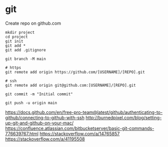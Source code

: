 # git

Create repo on github.com

``` console
mkdir project
cd project
git init
git add *
git add .gitignore

git branch -M main

# https
git remote add origin https://github.com/[USERNAME]/[REPO].git

# ssh
git remote add origin git@github.com:[USERNAME]/[REPO].git

git commit -m "Initial commit"

git push -u origin main
```

<https://docs.github.com/en/free-pro-team@latest/github/authenticating-to-github/connecting-to-github-with-ssh>
<http://burnedpixel.com/blog/setting-up-git-and-github-on-your-mac/>
<https://confluence.atlassian.com/bitbucketserver/basic-git-commands-776639767.html>
<https://stackoverflow.com/a/14765857>
<https://stackoverflow.com/a/41195508>
